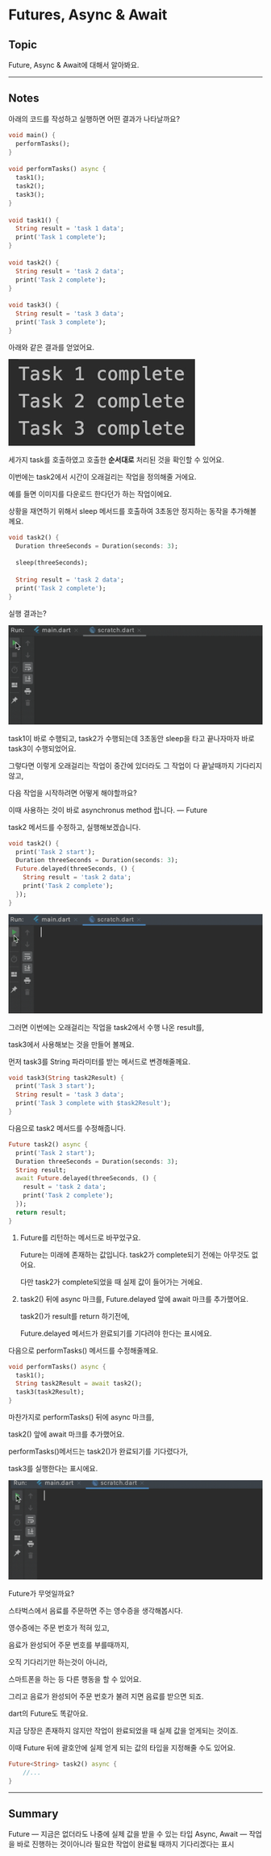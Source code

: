 # Futures, Async & Await

## Topic

Future, Async & Await에 대해서 알아봐요.

---

## Notes

아래의 코드를 작성하고 실행하면 어떤 결과가 나타날까요?

```dart
void main() {
  performTasks();
}

void performTasks() async {
  task1();
  task2();
  task3();
}

void task1() {
  String result = 'task 1 data';
  print('Task 1 complete');
}

void task2() {
  String result = 'task 2 data';
  print('Task 2 complete');
}

void task3() {
  String result = 'task 3 data';
  print('Task 3 complete');
}
```

아래와 같은 결과를 얻었어요.

![Futures,%20Async%20&%20Await%2037d362ca9956485aa871256a2a90f049/Untitled.png](Futures,%20Async%20&%20Await%2037d362ca9956485aa871256a2a90f049/Untitled.png)

세가지 task를 호출하였고 호출한 **순서대로** 처리된 것을 확인할 수 있어요.

이번에는 task2에서 시간이 오래걸리는 작업을 정의해줄 거에요.

예를 들면 이미지를 다운로드 한다던가 하는 작업이에요.

상황을 재연하기 위해서 sleep 메서드를 호출하여 3초동안 정지하는 동작을 추가해볼께요.

```dart
void task2() {
  Duration threeSeconds = Duration(seconds: 3);

  sleep(threeSeconds);

  String result = 'task 2 data';
  print('Task 2 complete');
}
```

실행 결과는?

![Futures,%20Async%20&%20Await%2037d362ca9956485aa871256a2a90f049/2021-02-06_11-39-47.2021-02-06_11_40_20.gif](Futures,%20Async%20&%20Await%2037d362ca9956485aa871256a2a90f049/2021-02-06_11-39-47.2021-02-06_11_40_20.gif)

task1이 바로 수행되고, task2가 수행되는데 3초동안 sleep을 타고 끝나자마자 바로 task3이 수행되었어요.

그렇다면 이렇게 오래걸리는 작업이 중간에 있더라도 그 작업이 다 끝날때까지 기다리지 않고,

다음 작업을 시작하려면 어떻게 해야할까요?

이때 사용하는 것이 바로 asynchronus method 랍니다. — Future

task2 메서드를 수정하고, 실행해보겠습니다.

```dart
void task2() {
  print('Task 2 start');
  Duration threeSeconds = Duration(seconds: 3);
  Future.delayed(threeSeconds, () {
    String result = 'task 2 data';
    print('Task 2 complete');
  });
}
```

![Futures,%20Async%20&%20Await%2037d362ca9956485aa871256a2a90f049/2021-02-06_12-01-54.2021-02-06_12_02_20.gif](Futures,%20Async%20&%20Await%2037d362ca9956485aa871256a2a90f049/2021-02-06_12-01-54.2021-02-06_12_02_20.gif)

그러면 이번에는 오래걸리는 작업을 task2에서 수행 나온 result를,

task3에서 사용해보는 것을 만들어 볼께요.

먼저 task3를 String 파라미터를 받는 메서드로 변경해줄께요.

```dart
void task3(String task2Result) {
  print('Task 3 start');
  String result = 'task 3 data';
  print('Task 3 complete with $task2Result');
}
```

다음으로 task2 메서드를 수정해줍니다.

```dart
Future task2() async {
  print('Task 2 start');
  Duration threeSeconds = Duration(seconds: 3);
  String result;
  await Future.delayed(threeSeconds, () {
    result = 'task 2 data';
    print('Task 2 complete');
  });
  return result;
}
```

1. Future를 리턴하는 메서드로 바꾸었구요. 

    Future는 미래에 존재하는 값입니다.  task2가 complete되기 전에는 아무것도 없어요.

    다만 task2가 complete되었을 때 실제 값이 들어가는 거에요.

2. task2() 뒤에 async 마크를, Future.delayed 앞에 await 마크를 추가했어요.

    task2()가 result를 return 하기전에,

    Future.delayed 메서드가 완료되기를 기다려야 한다는 표시에요.

다음으로 performTasks() 메서드를 수정해줄께요.

```dart
void performTasks() async {
  task1();
  String task2Result = await task2();
  task3(task2Result);
}
```

마찬가지로 performTasks() 뒤에 async 마크를,

task2() 앞에 await 마크를 추가했어요.

performTasks()메서드는 task2()가 완료되기를 기다렸다가,

task3를 실행한다는 표시에요.

![Futures,%20Async%20&%20Await%2037d362ca9956485aa871256a2a90f049/2021-02-06_12-31-33.2021-02-06_12_32_01.gif](Futures,%20Async%20&%20Await%2037d362ca9956485aa871256a2a90f049/2021-02-06_12-31-33.2021-02-06_12_32_01.gif)

Future가 무엇일까요?

스타벅스에서 음료를 주문하면 주는 영수증을 생각해봅시다.

영수증에는 주문 번호가 적혀 있고,

음료가 완성되어 주문 번호를 부를때까지, 

오직 기다리기만 하는것이 아니라,

스마트폰을 하는 등 다른 행동을 할 수 있어요.

그리고 음료가 완성되어 주문 번호가 불려 지면 음료를 받으면 되죠.

dart의 Future도 똑같아요.

지금 당장은 존재하지 않지만 작업이 완료되었을 때 실제 값을 얻게되는 것이죠.

이때 Future 뒤에 괄호안에 실제 얻게 되는 값의 타입을 지정해줄 수도 있어요.

```dart
Future<String> task2() async {
	//...
}
```

---

## Summary

Future — 지금은 없더라도 나중에 실제 값을 받을 수 있는 타입
Async, Await — 작업을 바로 진행하는 것이아니라 필요한 작업이 완료될 때까지 기다리겠다는 표시